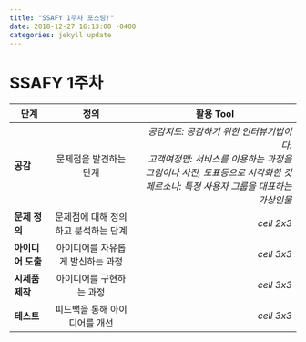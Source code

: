 ```yaml
---
title: "SSAFY 1주차 포스팅!"
date: 2018-12-27 16:13:00 -0400
categories: jekyll update
---
```

<h1>
   SSAFY 1주차 
  </h1>
  
  |  <center>단계</center> |  <center>정의</center> |  <center>활용 Tool</center> |
|:--------|:--------:|--------:|
|**공감** | <center>문제점을 발견하는 단계</center> |*공감지도: 공감하기 위한 인터뷰기법이다.<br>고객여정맵: 서비스를 이용하는 과정을 그림이나 사진, 도표등으로 시각화한 것<br>페르소나: 특정 사용자 그룹을 대표하는 가상인물* |
|**문제 정의** | <center>문제점에 대해 정의하고 분석하는 단계</center> |*cell 2x3* |
|**아이디어 도출** | <center>아이디어를 자유롭게 발신하는 과정</center> |*cell 3x3* |
|**시제품 제작** | <center>아이디어를 구현하는 과정</center> |*cell 3x3* |
|**테스트** | <center>피드백을 통해 아이디어를 개선</center> |*cell 3x3* |
